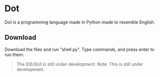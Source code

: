 # Dot
Dot is a programming language made in Python made to resemble English.
## Download
Download the files and run "shell.py". Type commands, and press enter to run them.
> The IDE/GUI is still under development.
> Note: This is still under development.
